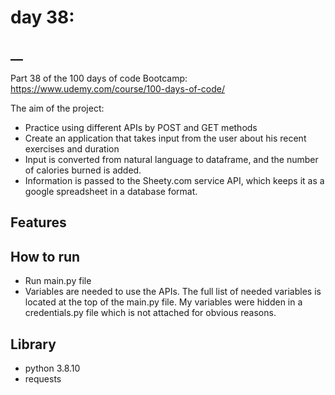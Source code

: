 # day 38:
## __

Part 38 of the 100 days of code Bootcamp:
https://www.udemy.com/course/100-days-of-code/

The aim of the project:
- Practice using different APIs by POST and GET methods
- Create an application that takes input from the user about his recent exercises and duration
- Input is converted from natural language to dataframe, and the number of calories burned is added.
- Information is passed to the Sheety.com service API, which keeps it as a google spreadsheet in a database format.

## Features


## How to run

 - Run main.py file
 - Variables are needed to use the APIs. The full list of needed variables is located at the top of the 
main.py file. My variables were hidden in a credentials.py file which is not attached for obvious reasons.
## Library

- python 3.8.10
- requests
